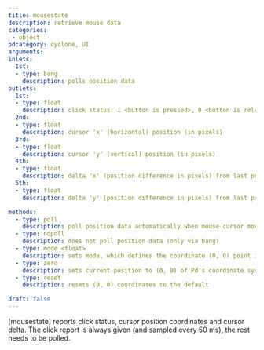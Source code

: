 ```yaml
---
title: mousestate
description: retrieve mouse data
categories:
 - object
pdcategory: cyclone, UI
arguments:
inlets:
  1st:
  - type: bang
    description: polls position data
outlets:
  1st:
  - type: float
    description: click status: 1 <button is pressed>, 0 <button is released>
  2nd:
  - type: float
    description: cursor 'x' (horizontal) position (in pixels)
  3rd:
  - type: float
    description: cursor 'y' (vertical) position (in pixels)
  4th:
  - type: float
    description: delta 'x' (position difference in pixels) from last poll
  5th:
  - type: float
    description: delta 'y' (position difference in pixels) from last poll

methods:
  - type: poll
    description: poll position data automatically when mouse cursor moves
  - type: nopoll
    description: does not poll position data (only via bang)
  - type: mode <float>
    description: sets mode, which defines the coordinate (0, 0) point in relation to (0: screen, 1: patch window, 2: front most window)
  - type: zero
    description: sets current position to (0, 0) of Pd's coordinate system
  - type: reset
    description: resets (0, 0) coordinates to the default

draft: false
---
```


[mousestate] reports click status, cursor position coordinates and cursor delta. The click report is always given (and sampled every 50 ms), the rest needs to be polled.

